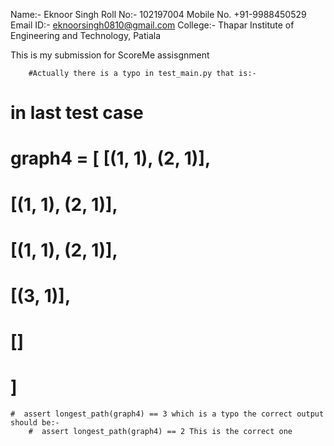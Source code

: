 Name:- Eknoor Singh
Roll No:- 102197004
Mobile No. +91-9988450529
Email ID:- eknoorsingh0810@gmail.com
College:- Thapar Institute of Engineering and Technology, Patiala


This is my submission for ScoreMe assisgnment



        #Actually there is a typo in test_main.py that is:-
# in last test case     
# graph4 = [ [(1, 1), (2, 1)],
# [(1, 1), (2, 1)],
# [(1, 1), (2, 1)],
# [(3, 1)],  
# []
# ]
    #  assert longest_path(graph4) == 3 which is a typo the correct output should be:- 
        #  assert longest_path(graph4) == 2 This is the correct one
         